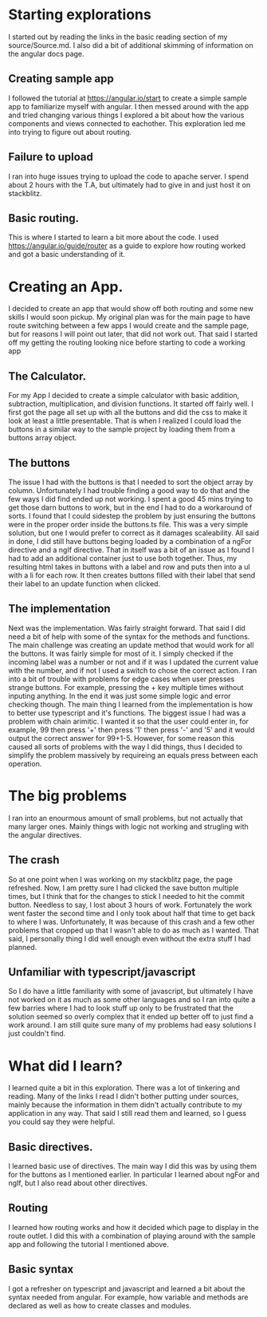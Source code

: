 # Starting explorations
I started out by reading the links in the basic reading section of my source/Source.md. I also did a bit of additional skimming of information on the angular docs page.

## Creating sample app
I followed the tutorial at https://angular.io/start to create a simple sample app to familiarize myself with angular. I then messed around with the app and tried changing various things
I explored a bit about how the various components and views connected to eachother. This exploration led me into trying to figure out about routing.

## Failure to upload
I ran into huge issues trying to upload the code to apache server. I spend about 2 hours with the T.A, but ultimately had to give in and just host it on stackblitz.

## Basic routing.
This is where I started to learn a bit more about the code. I used https://angular.io/guide/router as a guide to explore how routing worked and got a basic understanding of it.

# Creating an App.
I decided  to create an app that would show off both routing and some new skills I would soon pickup. My original plan was for the main page to have route switching between a few apps I would create and the sample page, but for reasons I will point out later, that did not work out. That said I started off my getting the routing looking nice before starting to code a working app

## The Calculator.
For my App I decided to create a simple calculator with basic addition, subtraction, multiplication, and division functions. It started off fairly well. I first got the page all set up with all the buttons and did the css to make it look at least a little presentable. That is when I realized I could load the buttons in a similar way to the sample project by loading them from a buttons array object.

## The buttons
The issue I had with the buttons is that I needed to sort the object array by column. Unfortunately I had trouble finding a good way to do that and the few ways I did find ended up not working. I spent a good 45 mins trying to get those darn buttons to work, but in the end I had to do a workaround of sorts. I found that I could sidestep the problem by just ensuring the buttons were in the proper order inside the buttons.ts file. This was a very simple solution, but one I would prefer to correct as it damages scaleability. All said in done, I did still have buttons beging loaded by a combination of a ngFor directive and a ngIf directive. That in itself was a bit of an issue as I found I had to add an additional container just to use both together. Thus, my resulting html takes in buttons with a label and row and puts then into a ul with a li for each row. It then creates buttons filled with their label that send their label to an update function when clicked.

## The implementation
Next was the implementation. Was fairly straight forward. That said I did need a bit of help with some of the syntax for the methods and functions. The main challenge was creating an update method that would work for all the buttons. It was fairly simple for most of it. I simply checked if the incoming label was a number or not and if it was I updated the current value with the number, and if not I used a switch to chose the correct action. I ran into a bit of trouble with problems for edge cases when user presses strange buttons. For example, pressing the + key multiple times without inputing anything. In the end it was just some simple logic and error checking though. The main thing I learned from the implementation is how to better use typescript and it's functions. The biggest issue I had was a problem with chain arimitic. I wanted it so that the user could enter in, for example, 99 then press '+' then press '1' then press '-' and '5' and it would output the correct answer for 99+1-5. However, for some reason this caused all sorts of problems with the way I did things, thus I decided to simplify the problem massively by requireing an equals press between each operation.

# The big problems
I ran into an enourmous amount of small problems, but not actually that many larger ones. Mainly things with logic not working and strugling with the angular directives.

## The crash
So at one point when I was working on my stackblitz page, the page refreshed. Now, I am pretty sure I had clicked the save button multiple times, but I think that for the changes to stick I needed to hit the commit button. Needless to say, I lost about 3 hours of work. Fortunately the work went faster the second time and I only took about half that time to get back to where I was. Unfortunately, It was because of this crash and a few other problems that cropped up that I wasn't able to do as much as I wanted. That said, I personally thing I did well enough even without the extra stuff I had planned.

## Unfamiliar with typescript/javascript
So I do have a little familiarity with some of javascript, but ultimately I have not worked on it as much as some other languages and so I ran into quite a few barries where I had to look stuff up only to be frustrated that the solution seemed so overly complex that it ended up better off to just find a work around. I am still quite sure many of my problems had easy solutions I just couldn't find.

# What did I learn?
I learned quite a bit in this exploration. There was a lot of tinkering and reading. Many of the links I read I didn't bother putting under sources, mainly because the information in them didn't actually contribute to my application in any way. That said I still read them and learned, so I guess you could say they were helpful.

## Basic directives.
I learned basic use of directives. The main way I did this was by using them for the buttons as I mentioned earlier. In particular I learned about ngFor and ngIf, but I also read about other directives.

## Routing
I learned how routing works and how it decided which page to display in the route outlet. I did this with a combination of playing around with the sample app and following the tutorial I mentioned above.

## Basic syntax
I got a refresher on typescript and javascript and learned a bit about the syntax needed from angular. For example, how variable and methods are declared as well as how to create classes and modules.

